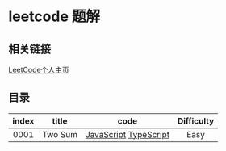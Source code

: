 # leetcode 题解

## 相关链接

[LeetCode个人主页]()

## 目录

| index |       title            | code           |  Difficulty   |
| :--:  | :-------------------:  | :---:          |  :--:         |
| 0001 | Two Sum | [JavaScript](./src/0001.two-sum) [TypeScript](./src/0001.two-sum) | Easy  |